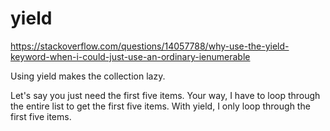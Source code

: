 # yield

https://stackoverflow.com/questions/14057788/why-use-the-yield-keyword-when-i-could-just-use-an-ordinary-ienumerable

Using yield makes the collection lazy.

Let's say you just need the first five items. Your way, I have to loop
through the entire list to get the first five items. With yield, I
only loop through the first five items.